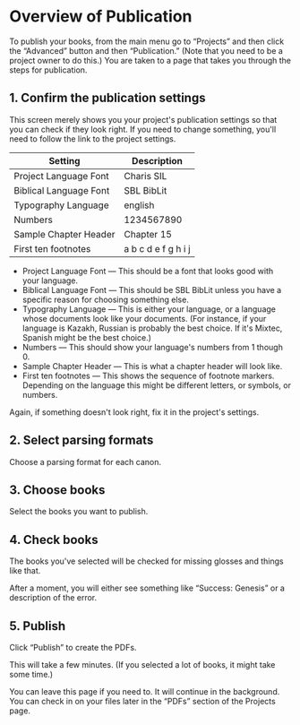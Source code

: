 # Overview of Publication

To publish your books, from the main menu go to “Projects” and then click the “Advanced” button and then “Publication.” (Note that you need to be a project owner to do this.) You are taken to a page that takes you through the steps for publication.

## 1. Confirm the publication settings
This screen merely shows you your project's publication settings so that you can check if they look right. If you need to change something, you'll need to follow the link to the project settings.

| Setting   | Description  |
|-------------------------|-------------|
| Project Language Font   | Charis SIL  |
| Biblical Language Font  | SBL BibLit  |
| Typography Language     | english     |
| Numbers                 | 1234567890  |
| Sample Chapter Header   | Chapter 15  |
| First ten footnotes     | a b c d e f g h i j |

- Project Language Font — This should be a font that looks good with your language.
- Biblical Language Font — This should be SBL BibLit unless you have a specific reason for choosing something else.
- Typography Language — This is either your language, or a language whose documents look like your documents. (For instance, if your language is Kazakh, Russian is probably the best choice. If it's Mixtec, Spanish might be the best choice.)
- Numbers — This should show your language's numbers from 1 though 0.
- Sample Chapter Header — This is what a chapter header will look like.
- First ten footnotes — This shows the sequence of footnote markers. Depending on the language this might be different letters, or symbols, or numbers.

Again, if something doesn't look right, fix it in the project's settings.

## 2. Select parsing formats
Choose a parsing format for each canon.

## 3. Choose books
Select the books you want to publish.

## 4. Check books
The books you've selected will be checked for missing glosses and things like that.

After a moment, you will either see something like “Success: Genesis” or a description of the error.

## 5. Publish
Click “Publish” to create the PDFs.

This will take a few minutes. (If you selected a lot of books, it might take some time.)

You can leave this page if you need to. It will continue in the background. You can check in on your files later in the “PDFs” section of the Projects page.